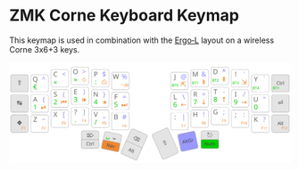 ZMK Corne Keyboard Keymap
================================================================================

This keymap is used in combination with the [Ergo‑L] layout on a wireless Corne
3x6+3 keys.

![Illustration of the keyboard layout](img/keymap.svg)

[Ergo‑L]: https://github.com/Nuclear-Squid/ergol
